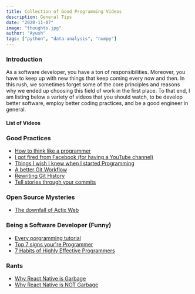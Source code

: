 ```yaml
---
title: Collection of Good Programming Videos
description: General Tips
date: "2020-11-07"
image: "thoughts.jpg"
author: "Ayush"
tags: ["python", "data-analysis", "numpy"]
---
```


### Introduction
As a software developer, you have a ton of responsibilities. Moreover, you have to keep up with new things that keep coming every now and then. In this rush, we sometimes forget some of the core principles and reasons why we ended up choosing this field of work in the first place.
To that end, I am listing below a variety of videos that you should watch, to be develop better software, employ better coding practices, and be a good engineer in general.

#### List of Videos

### Good Practices
- [How to think like a programmer](https://www.youtube.com/watch?v=azcrPFhaY9k)
- [I got fired from Facebook (for having a YouTube channel)](https://www.youtube.com/watch?v=2pIJoPkh9IU)
- [Things I wish I knew when I started Programming](https://www.youtube.com/watch?v=GAgegNHVXxE)
- [A better Git Workflow](https://www.youtube.com/watch?v=f1wnYdLEpgI)
- [Rewriting Git History](https://www.youtube.com/watch?v=ElRzTuYln0M)
- [Tell stories through your commits](https://www.youtube.com/watch?v=qpdYRPL3SVE)

### Open Source Mysteries
- [The downfall of Actix Web](https://www.youtube.com/watch?v=enLUX1TtNyE)

### Being a Software Developer (Funny)
- [Every porgramming tutorial](https://www.youtube.com/watch?v=MAlSjtxy5ak)
- [Top 7 signs your're Programmer](https://www.youtube.com/watch?v=3sZbFPDzUZU)
- [7 Habits of Highly Effective Programmers](https://www.youtube.com/watch?v=W8ykZNSLDqE)

### Rants
- [Why React Native is Garbage](https://www.youtube.com/watch?v=NxJCSI7a8wk)
- [Why React Native is NOT Garbage](https://www.youtube.com/watch?v=ptTfQvbu9Ko)
